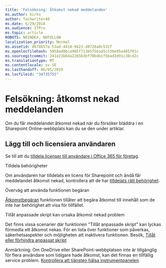 ```yaml
---
title: 'Felsökning: åtkomst nekad meddelanden'
ms.author: kirks
author: Techwriter40
ms.date: 6/29/2018
ms.audience: ITPro
ms.topic: article
ROBOTS: NOINDEX, NOFOLLOW
localization_priority: Normal
ms.assetid: d678b57a-53ad-4414-9423-d8726a0c532f
ms.openlocfilehash: 5958ad06ca905f713b5f56aa5c536e95a485f01c
ms.sourcegitcommit: 241e21b6da226563bf70bdb1f5bad3d91c38cd2c
ms.translationtype: MT
ms.contentlocale: sv-SE
ms.lasthandoff: 06/05/2019
ms.locfileid: "34735755"
---
```

# <a name="troubleshoot-access-denied-messages"></a>Felsökning: åtkomst nekad meddelanden

Om du får meddelandet åtkomst nekad när du försöker bläddra i en Sharepoint Online-webbplats kan du se den under artiklar.

## <a name="add-and-license-the-user"></a>Lägg till och licensiera användaren

Se till att du [tilldela licenser till användare i Office 365 för företag](https://docs.microsoft.com/en-us/office365/admin/subscriptions-and-billing/assign-licenses-to-users?view=o365-worldwide&amp;tabs=One).

Tilldela behörigheter

Om användaren har tilldelats en licens för Sharepoint och ändå får meddelandet åtkomst nekad, kontrollera att de har [tilldelats rätt behörighet](https://docs.microsoft.com/en-us/sharepoint/understanding-permission-levels).

Överväg att använda funktionen begäran

[Åtkomstbegäran](https://support.office.com/en-us/article/Set-up-and-manage-access-requests-94B26E0B-2822-49D4-929A-8455698654B3) funktionen tillåter att begära åtkomst till innehåll som de inte har behörighet att visa för tillfället. 

Tillåt anpassade skript kan orsaka åtkomst nekad problem

Det finns vissa scenarier där funktionen ”Tillåt anpassade skript” kan lyckas förmedla ett åtkomst nekas. För en lista över funktioner som påverkas, säkerhetsaspekter och möjligheten att inaktivera funktionen. Besök, [Tillåt eller förhindra anpassat skript](https://docs.microsoft.com/en-us/sharepoint/allow-or-prevent-custom-script)

Anmärkning: Om OneDrive eller SharePoint-webbplatsen inte är tillgänglig för flera användare som tidigare hade åtkomst, kan det finnas en tillfällig service problem. [Kontrollera att tjänsten hälsa instrumentpanelen](https://portal.office.com/adminportal/home#/servicehealth).


  

